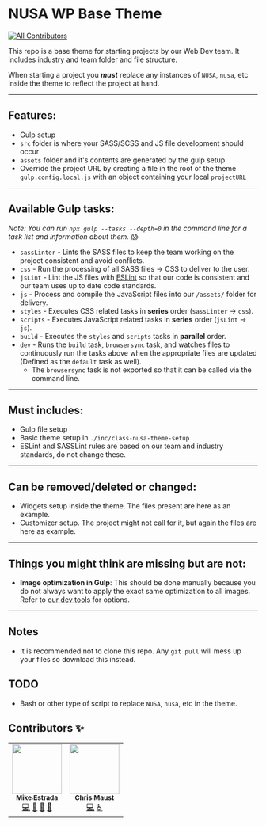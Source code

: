 # NUSA WP Base Theme
<!-- ALL-CONTRIBUTORS-BADGE:START - Do not remove or modify this section -->
[![All Contributors](https://img.shields.io/badge/all_contributors-2-orange.svg?style=flat-square)](#contributors-)
<!-- ALL-CONTRIBUTORS-BADGE:END -->

This repo is a base theme for starting projects by our Web Dev team. It includes industry and team folder and file structure.

When starting a project you ***must*** replace any instances of `NUSA`, `nusa`, etc inside the theme to reflect the project at hand.

---

## Features:
- Gulp setup
- `src` folder is where your SASS/SCSS and JS file development should occur
- `assets` folder and it's contents are generated by the gulp setup
- Override the project URL by creating a file in the root of the theme `gulp.config.local.js` with an object containing your local `projectURL`

---

## Available Gulp tasks:
*Note: You can run `npx gulp --tasks --depth=0` in the command line for a task list and information about them.* :scream:

- `sassLinter` - Lints the SASS files to keep the team working on the project consistent and avoid conflicts.
- `css` - Run the processing of all SASS files -> CSS to deliver to the user.
- `jsLint` - Lint the JS files with [ESLint](https://eslint.org/) so that our code is consistent and our team uses up to date code standards.
- `js` - Process and compile the JavaScript files into our `/assets/` folder for delivery.
- `styles` - Executes CSS related tasks in **series** order (`sassLinter` -> `css`).
- `scripts` - Executes JavaScript related tasks in **series** order (`jsLint` -> `js`).
- `build` - Executes the `styles` and `scripts` tasks in **parallel** order.
- `dev` - Runs the `build` task, `browsersync` task, and watches files to continuously run the tasks above when the appropriate files are updated (Defined as the `default` task as well).
  - The `browsersync` task is not exported so that it can be called via the command line.


---

## Must includes:
- Gulp file setup
- Basic theme setup in `./inc/class-nusa-theme-setup`
- ESLint and SASSLint rules are based on our team and industry standards, do not change these.

---

## Can be removed/deleted or changed:
- Widgets setup inside the theme. The files present are here as an example.
- Customizer setup. The project might not call for it, but again the files are here as example.

---

## Things you might think are missing but are not:
- **Image optimization in Gulp**: This should be done manually because you do not always want to apply the exact same optimization to all images. Refer to [our dev tools](https://github.com/NationalUniversitySystem/nusa-dev-tools#image-compression) for options.

---

## Notes
- It is recommended not to clone this repo. Any `git pull` will mess up your files so download this instead.

## TODO
- Bash or other type of script to replace `NUSA`, `nusa`, etc in the theme.

## Contributors ✨
<!-- ALL-CONTRIBUTORS-LIST:START - Do not remove or modify this section -->
<!-- prettier-ignore-start -->
<!-- markdownlint-disable -->
<table>
  <tr>
    <td align="center"><a href="https://github.com/mestradanu"><img src="https://avatars1.githubusercontent.com/u/44380612?v=4" width="100px;" alt=""/><br /><sub><b>Mike Estrada</b></sub></a><br /><a href="https://github.com/NationalUniversitySystem/nusa-base-wptheme/commits?author=mestradanu" title="Code">💻</a> <a href="#projectManagement-mestradanu" title="Project Management">📆</a> <a href="https://github.com/NationalUniversitySystem/nusa-base-wptheme/pulls?q=is%3Apr+reviewed-by%3Amestradanu" title="Reviewed Pull Requests">👀</a> <a href="#maintenance-mestradanu" title="Maintenance">🚧</a></td>
    <td align="center"><a href="https://github.com/cmaustnu"><img src="https://avatars1.githubusercontent.com/u/44381935?v=4" width="100px;" alt=""/><br /><sub><b>Chris Maust</b></sub></a><br /><a href="https://github.com/NationalUniversitySystem/nusa-base-wptheme/commits?author=cmaustnu" title="Code">💻</a> <a href="#a11y-cmaustnu" title="Accessibility">️️️️♿️</a></td>
  </tr>
</table>

<!-- markdownlint-enable -->
<!-- prettier-ignore-end -->
<!-- ALL-CONTRIBUTORS-LIST:END -->
